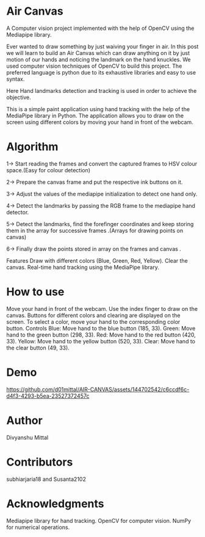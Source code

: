 # Air Canvas
A Computer vision project implemented with the help of OpenCV using the Mediapipe library.

Ever wanted to draw something by just waiving your finger in air. In this post we will learn to build an Air Canvas which can draw anything on it by just motion of our hands and noticing the landmark on the hand knuckles. We used computer vision techniques of OpenCV to build this project. The preferred language is python due to its exhaustive libraries and easy to use syntax.

Here Hand landmarks detection and tracking is used in order to achieve the objective.

This is a simple paint application using hand tracking with the help of the MediaPipe library in Python. The application allows you to draw on the screen using different colors by moving your hand in front of the webcam.

# Algorithm

1-> Start reading the frames and convert the captured frames to HSV colour space.(Easy for colour detection)

2-> Prepare the canvas frame and put the respective ink buttons on it.

3-> Adjust the values of the mediapipe initialization to detect one hand only.

4-> Detect the landmarks by passing the RGB frame to the mediapipe hand detector.

5-> Detect the landmarks, find the forefinger coordinates and keep storing them in the array for successive frames .(Arrays for drawing points on canvas)

6-> Finally draw the points stored in array on the frames and canvas .

Features
Draw with different colors (Blue, Green, Red, Yellow).
Clear the canvas.
Real-time hand tracking using the MediaPipe library.

# How to use

Move your hand in front of the webcam.
Use the index finger to draw on the canvas.
Buttons for different colors and clearing are displayed on the screen.
To select a color, move your hand to the corresponding color button.
Controls
Blue: Move hand to the blue button (185, 33).
Green: Move hand to the green button (298, 33).
Red: Move hand to the red button (420, 33).
Yellow: Move hand to the yellow button (520, 33).
Clear: Move hand to the clear button (49, 33).

# Demo


https://github.com/d01mittal/AIR-CANVAS/assets/144702542/c6ccdf6c-d4f3-4293-b5ea-23527372457c


# Author
Divyanshu Mittal

# Contributors
subhiarjaria18 and Susanta2102

# Acknowledgments
Mediapipe library for hand tracking.
OpenCV for computer vision.
NumPy for numerical operations.
